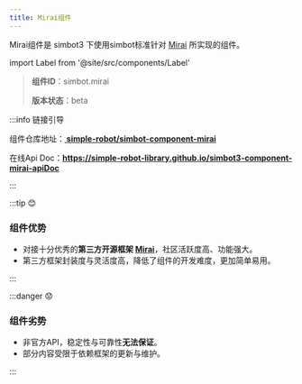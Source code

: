 ```yaml
---
title: Mirai组件
---
```


Mirai组件是 simbot3 下使用simbot标准针对 [Mirai](https://github.com/mamoe/mirai) 所实现的组件。

import Label from '@site/src/components/Label'

> **组件ID**：<Label>simbot.mirai</Label>
> 
> **版本状态**：<Label title='可用性较高，但是仍可能存在较多问题或在未来发生的改动'>beta</Label>


:::info 链接引导

组件仓库地址：<a href='https://github.com/simple-robot/simbot-component-mirai'><b><span class='bi-github'></span> simple-robot/simbot-component-mirai</b></a>

在线Api Doc：**<https://simple-robot-library.github.io/simbot3-component-mirai-apiDoc>**

:::

:::tip 😊

### 组件优势

- 对接十分优秀的**第三方开源框架 [Mirai](https://github.com/mamoe/mirai)**，社区活跃度高、功能强大。
- 第三方框架封装度与灵活度高，降低了组件的开发难度，更加简单易用。

:::

:::danger 😟

### 组件劣势

- 非官方API，稳定性与可靠性**无法保证**。
- 部分内容受限于依赖框架的更新与维护。

:::
